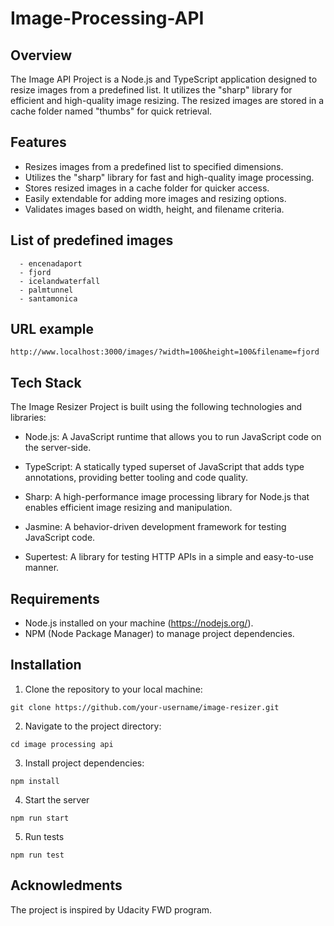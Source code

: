 # Image-Processing-API
## Overview
The Image API Project is a Node.js and TypeScript application designed to resize images from a predefined list. It utilizes the "sharp" library for efficient and high-quality image resizing. The resized images are stored in a cache folder named "thumbs" for quick retrieval.

## Features
- Resizes images from a predefined list to specified dimensions.
- Utilizes the "sharp" library for fast and high-quality image processing.
- Stores resized images in a cache folder for quicker access.
- Easily extendable for adding more images and resizing options.
- Validates images based on width, height, and filename criteria.

## List of predefined images
      - encenadaport
      - fjord
      - icelandwaterfall
      - palmtunnel
      - santamonica
## URL example
    http://www.localhost:3000/images/?width=100&height=100&filename=fjord

## Tech Stack
The Image Resizer Project is built using the following technologies and libraries:

- Node.js: A JavaScript runtime that allows you to run JavaScript code on the server-side.

- TypeScript: A statically typed superset of JavaScript that adds type annotations, providing better tooling and code quality.

- Sharp: A high-performance image processing library for Node.js that enables efficient image resizing and manipulation.

- Jasmine: A behavior-driven development framework for testing JavaScript code.

- Supertest: A library for testing HTTP APIs in a simple and easy-to-use manner.

## Requirements
 - Node.js installed on your machine (https://nodejs.org/).
 - NPM (Node Package Manager) to manage project dependencies.

## Installation
1. Clone the repository to your local machine:
```
git clone https://github.com/your-username/image-resizer.git
```

2. Navigate to the project directory:
```
cd image processing api
```
3. Install project dependencies:

```
npm install
```
4. Start the server
```
npm run start
```
5. Run tests
```
npm run test
```

## Acknowledments
The project is inspired by Udacity FWD program.